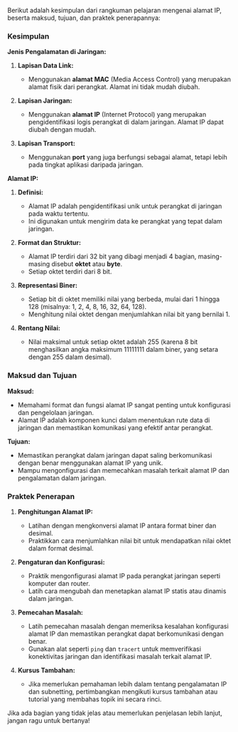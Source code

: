 Berikut adalah kesimpulan dari rangkuman pelajaran mengenai alamat IP, beserta maksud, tujuan, dan praktek penerapannya:

### Kesimpulan

**Jenis Pengalamatan di Jaringan:**

1. **Lapisan Data Link:**
   - Menggunakan **alamat MAC** (Media Access Control) yang merupakan alamat fisik dari perangkat. Alamat ini tidak mudah diubah.

2. **Lapisan Jaringan:**
   - Menggunakan **alamat IP** (Internet Protocol) yang merupakan pengidentifikasi logis perangkat di dalam jaringan. Alamat IP dapat diubah dengan mudah.

3. **Lapisan Transport:**
   - Menggunakan **port** yang juga berfungsi sebagai alamat, tetapi lebih pada tingkat aplikasi daripada jaringan.

**Alamat IP:**

1. **Definisi:**
   - Alamat IP adalah pengidentifikasi unik untuk perangkat di jaringan pada waktu tertentu.
   - Ini digunakan untuk mengirim data ke perangkat yang tepat dalam jaringan.

2. **Format dan Struktur:**
   - Alamat IP terdiri dari 32 bit yang dibagi menjadi 4 bagian, masing-masing disebut **oktet** atau **byte**.
   - Setiap oktet terdiri dari 8 bit.

3. **Representasi Biner:**
   - Setiap bit di oktet memiliki nilai yang berbeda, mulai dari 1 hingga 128 (misalnya: 1, 2, 4, 8, 16, 32, 64, 128).
   - Menghitung nilai oktet dengan menjumlahkan nilai bit yang bernilai 1.

4. **Rentang Nilai:**
   - Nilai maksimal untuk setiap oktet adalah 255 (karena 8 bit menghasilkan angka maksimum 11111111 dalam biner, yang setara dengan 255 dalam desimal).

### Maksud dan Tujuan

**Maksud:**
- Memahami format dan fungsi alamat IP sangat penting untuk konfigurasi dan pengelolaan jaringan.
- Alamat IP adalah komponen kunci dalam menentukan rute data di jaringan dan memastikan komunikasi yang efektif antar perangkat.

**Tujuan:**
- Memastikan perangkat dalam jaringan dapat saling berkomunikasi dengan benar menggunakan alamat IP yang unik.
- Mampu mengonfigurasi dan memecahkan masalah terkait alamat IP dan pengalamatan dalam jaringan.

### Praktek Penerapan

1. **Penghitungan Alamat IP:**
   - Latihan dengan mengkonversi alamat IP antara format biner dan desimal.
   - Praktikkan cara menjumlahkan nilai bit untuk mendapatkan nilai oktet dalam format desimal.

2. **Pengaturan dan Konfigurasi:**
   - Praktik mengonfigurasi alamat IP pada perangkat jaringan seperti komputer dan router.
   - Latih cara mengubah dan menetapkan alamat IP statis atau dinamis dalam jaringan.

3. **Pemecahan Masalah:**
   - Latih pemecahan masalah dengan memeriksa kesalahan konfigurasi alamat IP dan memastikan perangkat dapat berkomunikasi dengan benar.
   - Gunakan alat seperti `ping` dan `tracert` untuk memverifikasi konektivitas jaringan dan identifikasi masalah terkait alamat IP.

4. **Kursus Tambahan:**
   - Jika memerlukan pemahaman lebih dalam tentang pengalamatan IP dan subnetting, pertimbangkan mengikuti kursus tambahan atau tutorial yang membahas topik ini secara rinci.

Jika ada bagian yang tidak jelas atau memerlukan penjelasan lebih lanjut, jangan ragu untuk bertanya!